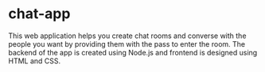 # chat-app
This web application helps you create chat rooms and converse with the people you want by providing them with the pass to enter the room.
The backend of the app is created using Node.js and frontend is designed using HTML and CSS.
